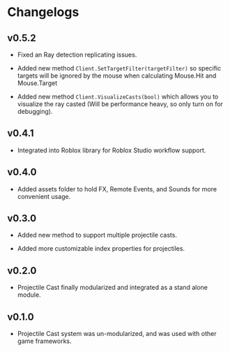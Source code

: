# Changelogs

## v0.5.2

- Fixed an Ray detection replicating issues.

- Added new method `Client.SetTargetFilter(targetFilter)` so specific targets will be ignored by the mouse when calculating Mouse.Hit and Mouse.Target

- Added new method `Client.VisualizeCasts(bool)` which allows you to visualize the ray casted (Will be performance heavy, so only turn on for debugging).

## v0.4.1

- Integrated into Roblox library for Roblox Studio workflow support.

## v0.4.0

- Added assets folder to hold FX, Remote Events, and Sounds for more convenient usage.

## v0.3.0

- Added new method to support multiple projectile casts.

- Added more customizable index properties for projectiles.

## v0.2.0

- Projectile Cast finally modularized and integrated as a stand alone module.

## v0.1.0

- Projectile Cast system was un-modularized, and was used with other game frameworks.
